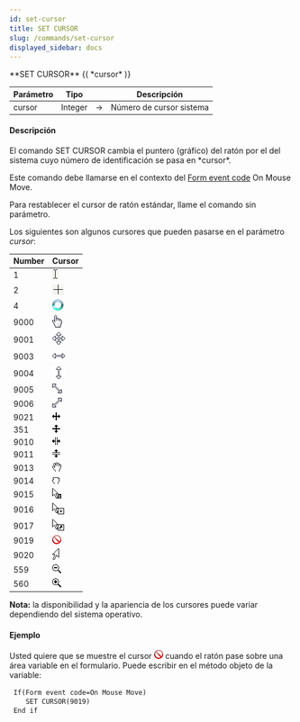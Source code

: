 ```yaml
---
id: set-cursor
title: SET CURSOR
slug: /commands/set-cursor
displayed_sidebar: docs
---
```


<!--REF #_command_.SET CURSOR.Syntax-->**SET CURSOR** {( *cursor* )}<!-- END REF-->
<!--REF #_command_.SET CURSOR.Params-->
| Parámetro | Tipo |  | Descripción |
| --- | --- | --- | --- |
| cursor | Integer | &#8594;  | Número de cursor sistema |

<!-- END REF-->

#### Descripción 

<!--REF #_command_.SET CURSOR.Summary-->El comando SET CURSOR cambia el puntero (gráfico) del ratón por el del sistema cuyo número de identificación se pasa en *cursor*.<!-- END REF-->

Este comando debe llamarse en el contexto del [Form event code](form-event-code.md) On Mouse Move. 

Para restablecer el cursor de ratón estándar, llame el comando sin parámetro.

Los siguientes son algunos cursores que pueden pasarse en el parámetro *cursor*:

| **Number** | **Cursor**                                    |
| ---------- | --------------------------------------------- |
| 1          | ![](../assets/en/commands/pict14679.es.png)   |
| 2          | ![](../assets/en/commands/pict14680.es.png)   |
| 4          | ![](../assets/en/commands/pict2478657.en.png) |
| 9000       | ![](../assets/en/commands/pict2478660.en.png) |
| 9001       | ![](../assets/en/commands/pict2478662.en.png) |
| 9003       | ![](../assets/en/commands/pict2478664.en.png) |
| 9004       | ![](../assets/en/commands/pict2478666.en.png) |
| 9005       | ![](../assets/en/commands/pict2478669.en.png) |
| 9006       | ![](../assets/en/commands/pict2478671.en.png) |
| 9021       | ![](../assets/en/commands/pict2478674.en.png) |
| 351        | ![](../assets/en/commands/pict2478676.en.png) |
| 9010       | ![](../assets/en/commands/pict2478688.en.png) |
| 9011       | ![](../assets/en/commands/pict2478678.en.png) |
| 9013       | ![](../assets/en/commands/pict2478680.en.png) |
| 9014       | ![](../assets/en/commands/pict2478682.en.png) |
| 9015       | ![](../assets/en/commands/pict2478686.en.png) |
| 9016       | ![](../assets/en/commands/pict2478684.en.png) |
| 9017       | ![](../assets/en/commands/pict2478690.en.png) |
| 9019       | ![](../assets/en/commands/pict2478692.en.png) |
| 9020       | ![](../assets/en/commands/pict2478694.en.png) |
| 559        | ![](../assets/en/commands/pict2478698.en.png) |
| 560        | ![](../assets/en/commands/pict2478696.en.png) |

**Nota:** la disponibilidad y la apariencia de los cursores puede variar dependiendo del sistema operativo.

#### Ejemplo 

Usted quiere que se muestre el cursor ![](../assets/en/commands/pict2478692.en.png) cuando el ratón pase sobre una área variable en el formulario. Puede escribir en el método objeto de la variable:

```4d
 If(Form event code=On Mouse Move)
    SET CURSOR(9019)
 End if
```
